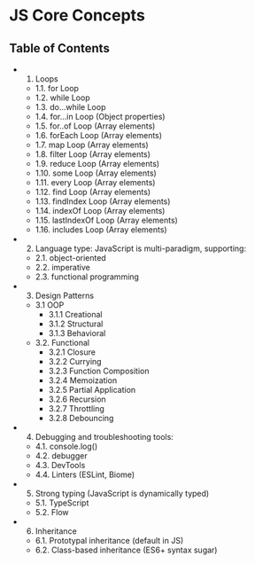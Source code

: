 # JS Core Concepts

## Table of Contents

- 1. Loops

  - 1.1. for Loop
  - 1.2. while Loop
  - 1.3. do...while Loop
  - 1.4. for...in Loop (Object properties)
  - 1.5. for..of Loop (Array elements)
  - 1.6. forEach Loop (Array elements)
  - 1.7. map Loop (Array elements)
  - 1.8. filter Loop (Array elements)
  - 1.9. reduce Loop (Array elements)
  - 1.10. some Loop (Array elements)
  - 1.11. every Loop (Array elements)
  - 1.12. find Loop (Array elements)
  - 1.13. findIndex Loop (Array elements)
  - 1.14. indexOf Loop (Array elements)
  - 1.15. lastIndexOf Loop (Array elements)
  - 1.16. includes Loop (Array elements)

- 2. Language type: JavaScript is multi-paradigm, supporting:

  - 2.1. object-oriented
  - 2.2. imperative
  - 2.3. functional programming

- 3. Design Patterns

  - 3.1 OOP
    - 3.1.1 Creational
    - 3.1.2 Structural
    - 3.1.3 Behavioral
  - 3.2. Functional
    - 3.2.1 Closure
    - 3.2.2 Currying
    - 3.2.3 Function Composition
    - 3.2.4 Memoization
    - 3.2.5 Partial Application
    - 3.2.6 Recursion
    - 3.2.7 Throttling
    - 3.2.8 Debouncing

- 4. Debugging and troubleshooting tools:

  - 4.1. console.log()
  - 4.2. debugger
  - 4.3. DevTools
  - 4.4. Linters (ESLint, Biome)

- 5. Strong typing (JavaScript is dynamically typed)

  - 5.1. TypeScript
  - 5.2. Flow

- 6. Inheritance
  - 6.1. Prototypal inheritance (default in JS)
  - 6.2. Class-based inheritance (ES6+ syntax sugar)
